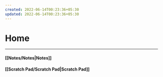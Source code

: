 ```yaml
---
created: 2022-06-14T00:23:36+05:30
updated: 2022-06-14T00:23:36+05:30
---
```

# Home
---
#### [[Notes/Notes|Notes]]

#### [[Scratch Pad/Scratch Pad|Scratch Pad]]